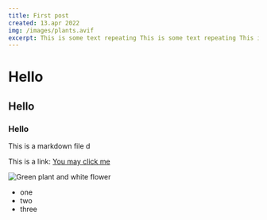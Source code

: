 ```yaml
---
title: First post
created: 13.apr 2022
img: /images/plants.avif
excerpt: This is some text repeating This is some text repeating This is some text repeating This is some
---
```


# Hello

## Hello

### Hello

This is a markdown file
d

This is a link:
[You may click me](https://link-url-here.org)

![Green plant and white flower](https://images.unsplash.com/photo-1649878200204-9c08cda26d4d?ixlib=rb-1.2.1&ixid=MnwxMjA3fDB8MHxwaG90by1wYWdlfHx8fGVufDB8fHx8&auto=format&fit=crop&w=1770&q=80 "Green plants")

- one
- two
- three
